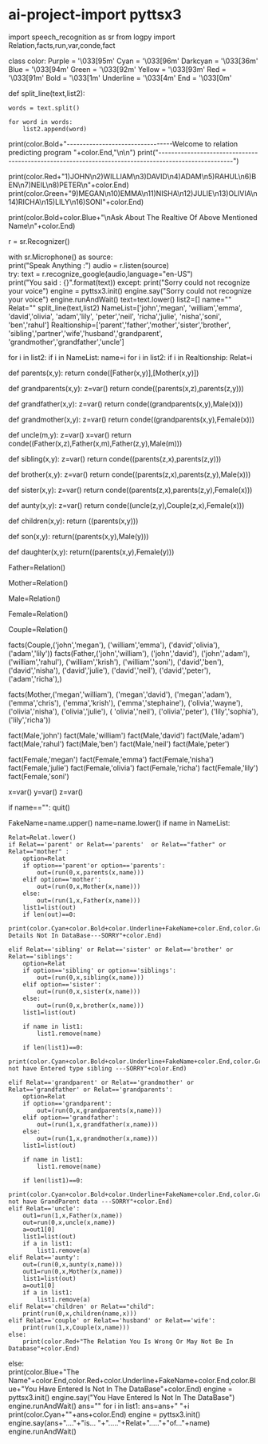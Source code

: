 # ai-project-import pyttsx3 
import speech_recognition as sr 
from logpy import Relation,facts,run,var,conde,fact

class color:
   Purple = '\033[95m'
   Cyan = '\033[96m'
   Darkcyan = '\033[36m'
   Blue = '\033[94m'
   Green = '\033[92m'
   Yellow = '\033[93m'
   Red = '\033[91m'
   Bold = '\033[1m'
   Underline = '\033[4m'
   End = '\033[0m'

    
def split_line(text,list2):

    words = text.split()

    for word in words:
        list2.append(word)


print(color.Bold+"---------------------------------Welcome to relation predicting program  "+color.End,"\n\n")
print("-----------------------------------------------------------------------------------------------------")

print(color.Red+"1)JOHN\n2)WILLIAM\n3)DAVID\n4)ADAM\n5)RAHUL\n6)BEN\n7)NEIL\n8)PETER\n"+color.End)
print(color.Green+"9)MEGAN\n10)EMMA\n11)NISHA\n12)JULIE\n13)OLIVIA\n14)RICHA\n15)LILY\n16)SONI"+color.End)

print(color.Bold+color.Blue+"\nAsk About The Realtive Of Above Mentioned Name\n"+color.End)

r = sr.Recognizer()                 

with sr.Microphone() as source:     
    print("Speak Anything :")
    audio = r.listen(source)        
    try:
        text = r.recognize_google(audio,language="en-US")    
        print("You said : {}".format(text))
    except:
        print("Sorry could not recognize your voice")
        engine = pyttsx3.init() 
        engine.say("Sorry could not recognize your voice") 
        engine.runAndWait()
text=text.lower()
list2=[]
name=""
Relat=""
split_line(text,list2)
NameList=['john','megan',
          'william','emma',
          'david','olivia',
          'adam','lily',
          'peter','neil',
          'richa','julie',
          'nisha','soni',
          'ben','rahul']
Realtionship=['parent','father','mother','sister','brother',
              'sibling','partner','wife','husband','grandparent',
              'grandmother','grandfather','uncle']

for i in list2:
    if i in NameList:
        name=i
for i in list2:
    if i in Realtionship:
        Relat=i
        

def parents(x,y):
    return conde([Father(x,y)],[Mother(x,y)])

def grandparents(x,y):
    z=var()
    return conde((parents(x,z),parents(z,y)))

def grandfather(x,y):
    z=var()
    return conde((grandparents(x,y),Male(x)))

def grandmother(x,y):
    z=var()
    return conde((grandparents(x,y),Female(x)))

def uncle(m,y):
    z=var()
    x=var()
    return conde((Father(x,z),Father(x,m),Father(z,y),Male(m)))

def sibling(x,y):
    z=var()
    return conde((parents(z,x),parents(z,y)))

def brother(x,y):
    z=var()
    return conde((parents(z,x),parents(z,y),Male(x)))

def sister(x,y):
    z=var()
    return conde((parents(z,x),parents(z,y),Female(x)))

def aunty(x,y):
    z=var()
    return conde((uncle(z,y),Couple(z,x),Female(x)))

def children(x,y):
    return ((parents(x,y)))

def son(x,y):
    return((parents(x,y),Male(y)))

def daughter(x,y):
    return((parents(x,y),Female(y)))

Father=Relation()

Mother=Relation()

Male=Relation()

Female=Relation()

Couple=Relation()

facts(Couple,('john','megan'),
             ('william','emma'),
             ('david','olivia'),
             ('adam','lily'))
facts(Father,('john','william'),
             ('john','david'),
             ('john','adam'),
             ('william','rahul'),
             ('william','krish'),
             ('william','soni'),
             ('david','ben'),
             ('david','nisha'), 
             ('david','julie'),
             ('david','neil'),
             ('david','peter'),
             ('adam','richa'),)

facts(Mother,('megan','william'),
             ('megan','david'),
             ('megan','adam'),
             ('emma','chris'),
             ('emma','krish'),
             ('emma','stephaine'),
             ('olivia','wayne'),
             ('olivia','nisha'),
             ('olivia','julie'),
             ( 'olivia','neil'),
             ('olivia','peter'),
             ('lily','sophia'),
             ('lily','richa'))

fact(Male,'john')
fact(Male,'william')
fact(Male,'david')
fact(Male,'adam')
fact(Male,'rahul')
fact(Male,'ben')
fact(Male,'neil')
fact(Male,'peter')


fact(Female,'megan')
fact(Female,'emma')
fact(Female,'nisha')
fact(Female,'julie')
fact(Female,'olivia')
fact(Female,'richa')
fact(Female,'lily')
fact(Female,'soni')

x=var()
y=var()
z=var()

if name=="":
    quit()

FakeName=name.upper()
name=name.lower()
if name  in NameList:

    
    Relat=Relat.lower()
    if Relat=='parent' or Relat=='parents'  or Relat=="father" or Relat=="mother" :
        option=Relat
        if option=='parent'or option=='parents':
            out=(run(0,x,parents(x,name)))
        elif option=='mother':
            out=(run(0,x,Mother(x,name)))
        else:
            out=(run(1,x,Father(x,name)))
        list1=list(out)
        if len(out)==0:
            print(color.Cyan+color.Bold+color.Underline+FakeName+color.End,color.Green+"Parent Details Not In DataBase---SORRY"+color.End)
        
    elif Relat=='sibling' or Relat=='sister' or Relat=='brother' or Relat=='siblings':
        option=Relat
        if option=='sibling' or option=='siblings':
            out=(run(0,x,sibling(x,name)))
        elif option=='sister':
            out=(run(0,x,sister(x,name)))
        else:
            out=(run(0,x,brother(x,name)))
        list1=list(out)
        
        if name in list1:
            list1.remove(name)

        if len(list1)==0:
            print(color.Cyan+color.Bold+color.Underline+FakeName+color.End,color.Green+"Does not have Entered type sibling ---SORRY"+color.End)
        
    elif Relat=='grandparent' or Relat=='grandmother' or Relat=='grandfather' or Relat=='grandparents':
        option=Relat
        if option=='grandparent':
            out=(run(0,x,grandparents(x,name)))
        elif option=='grandfather':
            out=(run(1,x,grandfather(x,name)))
        else:
            out=(run(1,x,grandmother(x,name)))
        list1=list(out)
        
        if name in list1:
            list1.remove(name)
        
        if len(list1)==0:
            print(color.Cyan+color.Bold+color.Underline+FakeName+color.End,color.Green+"Does not have GrandParent data ---SORRY"+color.End)
    elif Relat=='uncle':
        out1=run(1,x,Father(x,name))
        out=run(0,x,uncle(x,name))
        a=out1[0]
        list1=list(out)
        if a in list1:
            list1.remove(a)
    elif Relat=='aunty':
        out=(run(0,x,aunty(x,name)))
        out1=run(0,x,Mother(x,name))
        list1=list(out)
        a=out1[0]
        if a in list1:
            list1.remove(a)
    elif Relat=='children' or Relat=="child":
        print(run(0,x,children(name,x)))
    elif Relat=='couple' or Relat=='husband' or Relat=='wife':
        print(run(1,x,Couple(x,name)))
    else:
        print(color.Red+"The Relation You Is Wrong Or May Not Be In Database"+color.End)

else:   
    print(color.Blue+"The Name"+color.End,color.Red+color.Underline+FakeName+color.End,color.Blue+"You Have Entered Is Not In The DataBase"+color.End)
    engine = pyttsx3.init() 
    engine.say("You Have Entered Is Not In The DataBase") 
    engine.runAndWait() 
ans=""
for i in list1:
    ans=ans+" "+i
print(color.Cyan+""+ans+color.End)
engine = pyttsx3.init() 
engine.say(ans+"...."+"is... "+"....."+Relat+"....."+"of..."+name) 
engine.runAndWait()
